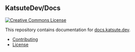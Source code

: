 ## KatsuteDev/Docs

[![Creative Commons License](https://i.creativecommons.org/l/by-nc-sa/4.0/88x31.png)](http://creativecommons.org/licenses/by-nc-sa/4.0/) 

This repository contains documentation for [docs.katsute.dev](https://docs.katsute.dev).

 - [Contributing](https://docs.katsute.dev/en/contributing)
 - [License](https://github.com/KatsuteDev/docs/blob/main/LICENSE)